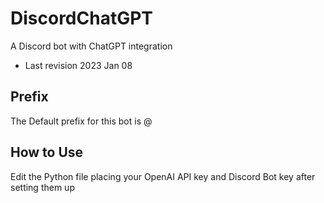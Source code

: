 # DiscordChatGPT
A Discord bot with ChatGPT integration
- Last revision 2023 Jan 08

## Prefix
The Default prefix for this bot is @

## How to Use
Edit the Python file placing your OpenAI API key and Discord Bot key after setting them up
